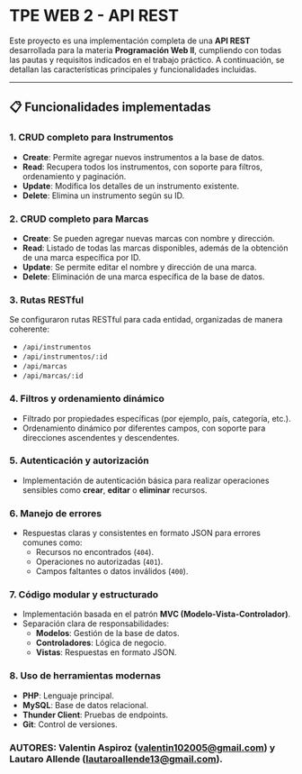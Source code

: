 # TPE WEB 2 - API REST

Este proyecto es una implementación completa de una **API REST** desarrollada para la materia **Programación Web II**, cumpliendo con todas las pautas y requisitos indicados en el trabajo práctico. A continuación, se detallan las características principales y funcionalidades incluidas.

---

## 📋 Funcionalidades implementadas

### **1. CRUD completo para Instrumentos**
- **Create**: Permite agregar nuevos instrumentos a la base de datos.
- **Read**: Recupera todos los instrumentos, con soporte para filtros, ordenamiento y paginación.
- **Update**: Modifica los detalles de un instrumento existente.
- **Delete**: Elimina un instrumento según su ID.

### **2. CRUD completo para Marcas**
- **Create**: Se pueden agregar nuevas marcas con nombre y dirección.
- **Read**: Listado de todas las marcas disponibles, además de la obtención de una marca específica por ID.
- **Update**: Se permite editar el nombre y dirección de una marca.
- **Delete**: Eliminación de una marca específica de la base de datos.

### **3. Rutas RESTful**
Se configuraron rutas RESTful para cada entidad, organizadas de manera coherente:
- `/api/instrumentos`
- `/api/instrumentos/:id`
- `/api/marcas`
- `/api/marcas/:id`

### **4. Filtros y ordenamiento dinámico**
- Filtrado por propiedades específicas (por ejemplo, país, categoría, etc.).
- Ordenamiento dinámico por diferentes campos, con soporte para direcciones ascendentes y descendentes.

### **5. Autenticación y autorización**
- Implementación de autenticación básica para realizar operaciones sensibles como **crear**, **editar** o **eliminar** recursos.

### **6. Manejo de errores**
- Respuestas claras y consistentes en formato JSON para errores comunes como:
  - Recursos no encontrados (`404`).
  - Operaciones no autorizadas (`401`).
  - Campos faltantes o datos inválidos (`400`).

### **7. Código modular y estructurado**
- Implementación basada en el patrón **MVC (Modelo-Vista-Controlador)**.
- Separación clara de responsabilidades:
  - **Modelos**: Gestión de la base de datos.
  - **Controladores**: Lógica de negocio.
  - **Vistas**: Respuestas en formato JSON.

### **8. Uso de herramientas modernas**
- **PHP**: Lenguaje principal.
- **MySQL**: Base de datos relacional.
- **Thunder Client**: Pruebas de endpoints.
- **Git**: Control de versiones.

### AUTORES: Valentin Aspiroz (valentin102005@gmail.com) y Lautaro Allende (lautaroallende13@gmail.com).
